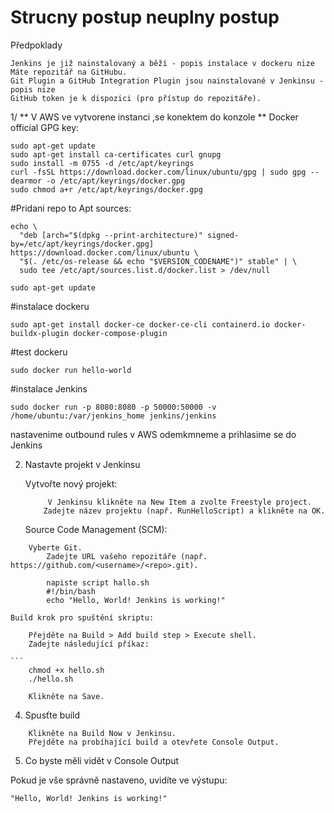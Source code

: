 
# Strucny postup neuplny postup
Předpoklady
```
Jenkins je již nainstalovaný a běží - popis instalace v dockeru nize
Máte repozitář na GitHubu.
Git Plugin a GitHub Integration Plugin jsou nainstalované v Jenkinsu - popis nize
GitHub token je k dispozici (pro přístup do repozitáře).
```
1/
** V AWS ve vytvorene instanci ,se konektem do konzole **
Docker official GPG key:
```
sudo apt-get update
sudo apt-get install ca-certificates curl gnupg
sudo install -m 0755 -d /etc/apt/keyrings
curl -fsSL https://download.docker.com/linux/ubuntu/gpg | sudo gpg --dearmor -o /etc/apt/keyrings/docker.gpg
sudo chmod a+r /etc/apt/keyrings/docker.gpg
```
#Pridani repo to Apt sources:
```
echo \
  "deb [arch="$(dpkg --print-architecture)" signed-by=/etc/apt/keyrings/docker.gpg] https://download.docker.com/linux/ubuntu \
  "$(. /etc/os-release && echo "$VERSION_CODENAME")" stable" | \
  sudo tee /etc/apt/sources.list.d/docker.list > /dev/null
```
```
sudo apt-get update
```
#instalace dockeru
```
sudo apt-get install docker-ce docker-ce-cli containerd.io docker-buildx-plugin docker-compose-plugin
```
#test dockeru
```
sudo docker run hello-world
```
#instalace Jenkins
```
sudo docker run -p 8080:8080 -p 50000:50000 -v /home/ubuntu:/var/jenkins_home jenkins/jenkins
```
nastavenime outbound rules v AWS
odemkmneme a prihlasime se do Jenkins
   
2. Nastavte projekt v Jenkinsu

    Vytvořte nový projekt:
   ```
        V Jenkinsu klikněte na New Item a zvolte Freestyle project.
       Zadejte název projektu (např. RunHelloScript) a klikněte na OK.
   ```

    Source Code Management (SCM):
```
    Vyberte Git.
        Zadejte URL vašeho repozitáře (např. https://github.com/<username>/<repo>.git).
        
        napiste script hallo.sh
        #!/bin/bash
        echo "Hello, World! Jenkins is working!"
```

    Build krok pro spuštění skriptu:
  
        Přejděte na Build > Add build step > Execute shell.
        Zadejte následující příkaz:
   
    ```
        chmod +x hello.sh
        ./hello.sh
```
    Klikněte na Save.
```
4. Spusťte build

```
    Klikněte na Build Now v Jenkinsu.
    Přejděte na probíhající build a otevřete Console Output.
```
5. Co byste měli vidět v Console Output

Pokud je vše správně nastaveno, uvidíte ve výstupu:
```
"Hello, World! Jenkins is working!"
```
